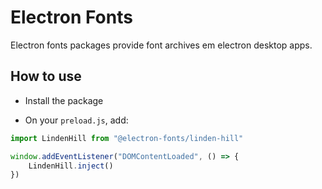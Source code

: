 # Electron Fonts

Electron fonts packages provide font archives em electron desktop apps.

## How to use

* Install the package

* On your `preload.js`, add:

```ts
import LindenHill from "@electron-fonts/linden-hill"

window.addEventListener("DOMContentLoaded", () => {
    LindenHill.inject()
})
```